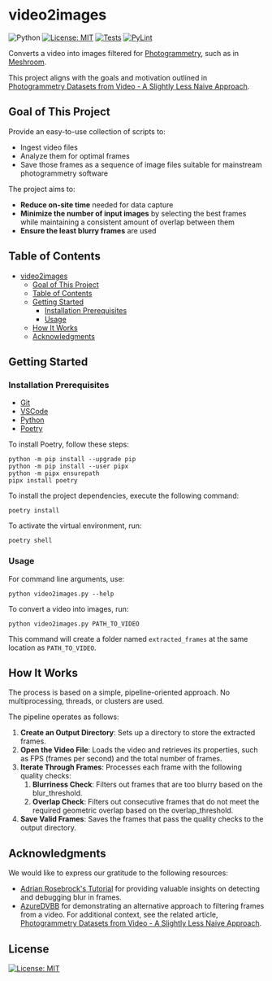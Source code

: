 # video2images

![Python](https://img.shields.io/badge/python-3.10+-blue)
[![License: MIT](https://img.shields.io/badge/License-MIT-yellow.svg)](https://opensource.org/licenses/MIT)
[![Tests](https://github.com/RobertHue/video2images/actions/workflows/ci-test.yml/badge.svg?branch=master)](https://github.com/RobertHue/video2images/actions/workflows/ci-test.yml)
[![PyLint](https://github.com/RobertHue/video2images/actions/workflows/pylint.yml/badge.svg?branch=master)](https://github.com/RobertHue/video2images/actions/workflows/pylint.yml)

Converts a video into images filtered for [Photogrammetry](https://en.wikipedia.org/wiki/Photogrammetry), such as in [Meshroom](https://github.com/alicevision/Meshroom).

This project aligns with the goals and motivation outlined in [Photogrammetry Datasets from Video - A Slightly Less Naive Approach](https://gist.github.com/AzureDVBB/49f5240faedc421e7c3939567eaddb59).

## Goal of This Project

Provide an easy-to-use collection of scripts to:

- Ingest video files
- Analyze them for optimal frames
- Save those frames as a sequence of image files suitable for mainstream photogrammetry software

The project aims to:

- **Reduce on-site time** needed for data capture
- **Minimize the number of input images** by selecting the best frames while maintaining a consistent amount of overlap between them
- **Ensure the least blurry frames** are used


## Table of Contents

- [video2images](#video2images)
  - [Goal of This Project](#goal-of-this-project)
  - [Table of Contents](#table-of-contents)
  - [Getting Started](#getting-started)
    - [Installation Prerequisites](#installation-prerequisites)
    - [Usage](#usage)
  - [How It Works](#how-it-works)
  - [Acknowledgments](#acknowledgments)

## Getting Started

### Installation Prerequisites

- [Git](https://git-scm.com/downloads)
- [VSCode](https://code.visualstudio.com/)
- [Python](https://www.python.org/)
- [Poetry](https://python-poetry.org/)

To install Poetry, follow these steps:

   ```console
   python -m pip install --upgrade pip
   python -m pip install --user pipx
   python -m pipx ensurepath
   pipx install poetry
   ```

To install the project dependencies, execute the following command:

   ```console
   poetry install
   ```

To activate the virtual environment, run:

   ```console
   poetry shell
   ```

### Usage

For command line arguments, use:

  ```console
  python video2images.py --help
  ```

To convert a video into images, run:

  ```console
  python video2images.py PATH_TO_VIDEO
  ```

This command will create a folder named `extracted_frames` at the same location as `PATH_TO_VIDEO`.

## How It Works

The process is based on a simple, pipeline-oriented approach. No multiprocessing, threads, or clusters are used.

The pipeline operates as follows:

1. **Create an Output Directory**: Sets up a directory to store the extracted frames.
2. **Open the Video File**: Loads the video and retrieves its properties, such as FPS (frames per second) and the total number of frames.
3. **Iterate Through Frames**: Processes each frame with the following quality checks:
   1. **Blurriness Check**: Filters out frames that are too blurry based on the blur_threshold.
   2. **Overlap Check**: Filters out consecutive frames that do not meet the required geometric overlap based on the overlap_threshold.
4. **Save Valid Frames**: Saves the frames that pass the quality checks to the output directory.

## Acknowledgments

We would like to express our gratitude to the following resources:

- [Adrian Rosebrock's Tutorial](https://pyimagesearch.com/2015/09/07/blur-detection-with-opencv/) for providing valuable insights on detecting and debugging blur in frames.
- [AzureDVBB](https://gist.github.com/AzureDVBB/) for demonstrating an alternative approach to filtering frames from a video. For additional context, see the related article, [Photogrammetry Datasets from Video - A Slightly Less Naive Approach](https://gist.github.com/AzureDVBB/49f5240faedc421e7c3939567eaddb59).

## License

[![License: MIT](https://img.shields.io/badge/License-MIT-yellow.svg)](https://opensource.org/licenses/MIT)

